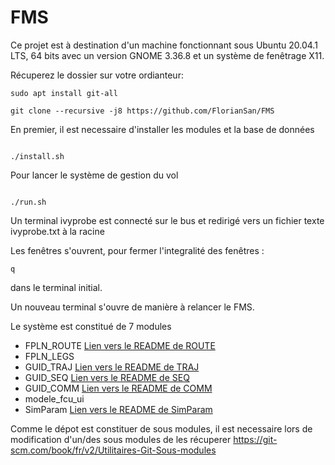 # FMS

Ce projet est à destination d'un machine fonctionnant sous Ubuntu 20.04.1 LTS, 64 bits avec un version GNOME 3.36.8 et un système de fenêtrage X11.

Récuperez le dossier sur votre ordianteur:
```console
sudo apt install git-all

git clone --recursive -j8 https://github.com/FlorianSan/FMS
```
En premier, il est necessaire d'installer les modules et la base de données 
```console

./install.sh
```
Pour lancer le système de gestion du vol
```console

./run.sh
```
Un terminal ivyprobe est connecté sur le bus et redirigé vers un fichier texte ivyprobe.txt à la racine 

Les fenêtres s'ouvrent, pour fermer l'integralité des fenêtres : 
```console
q
```
dans le terminal initial.

Un nouveau terminal s'ouvre de manière à relancer le FMS.


Le système est constitué de 7 modules

- FPLN_ROUTE [Lien vers le README de ROUTE](/FPLN_ROUTE/README.md)<br/>
- FPLN_LEGS
- GUID_TRAJ [Lien vers le README de TRAJ](https://github.com/JulieMorvan33/Projet-AVI/blob/main/README.txt)<br/>
- GUID_SEQ [Lien vers le README de SEQ](https://github.com/NicolasABN/GUID_SEQ/blob/main/README.txt)<br/>
- GUID_COMM [Lien vers le README de COMM](https://github.com/FlorianSan/GuidCommFms/blob/master/README)<br/>
- modele_fcu_ui
- SimParam [Lien vers le README de SimParam](https://github.com/FlorianSan/SimParam/blob/main/README.md)<br/>

Comme le dépot est constituer de sous modules, il est necessaire lors de modification d'un/des sous modules de les récuperer
https://git-scm.com/book/fr/v2/Utilitaires-Git-Sous-modules

